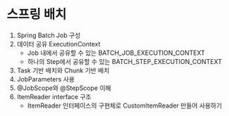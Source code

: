 # 스프링 배치

1. Spring Batch Job 구성
2. 데이터 공유 ExecutionContext
   - Job 내에서 공유할 수 있는 BATCH_JOB_EXECUTION_CONTEXT
   - 하나의 Step에서 공유할 수 있는 BATCH_STEP_EXECUTION_CONTEXT
3. Task 기반 배치와 Chunk 기반 배치
4. JobParameters 사용
5. @JobScope와 @StepScope 이해
6. ItemReader interface 구조
   - ItemReader 인터페이스의 구현체로 CustomItemReader 만들어 사용하기
